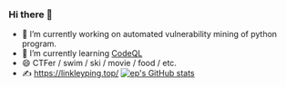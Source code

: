 ### Hi there 👋

- 🔭 I’m currently working on automated vulnerability mining of python program.
- 🌱 I’m currently learning [CodeQL](https://codeql.github.com/)
- 😄 CTFer / swim / ski / movie / food / etc.
- ✍ https://linkleyping.top/
[![ep's GitHub stats](https://github-readme-stats.vercel.app/api?username=LinkleYping)](https://github.com/LinkleYping/github-readme-stats)

